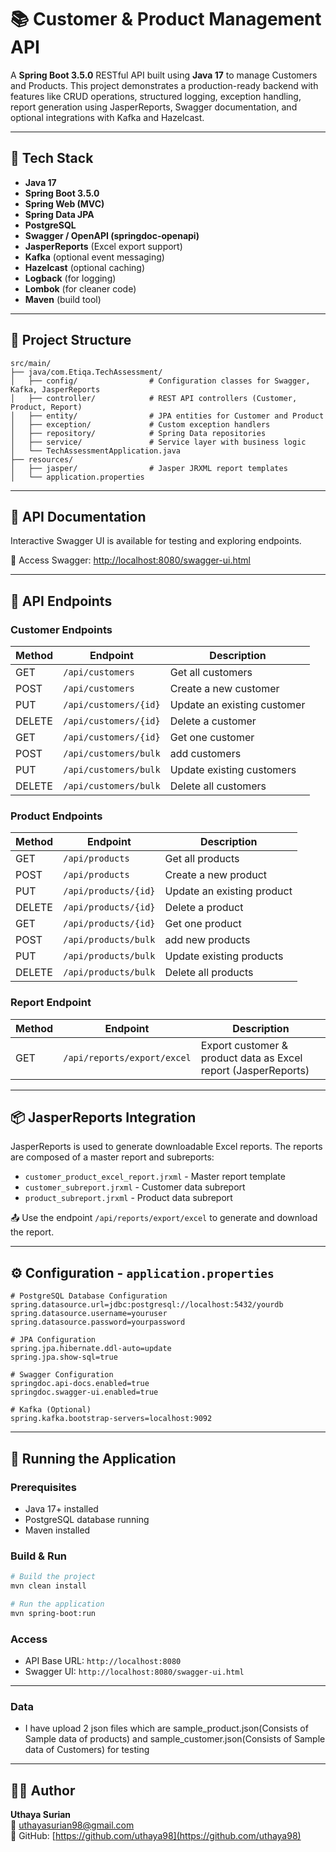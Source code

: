 # 📚 Customer & Product Management API

A **Spring Boot 3.5.0** RESTful API built using **Java 17** to manage Customers and Products. This project demonstrates a production-ready backend with features like CRUD operations, structured logging, exception handling, report generation using JasperReports, Swagger documentation, and optional integrations with Kafka and Hazelcast.

---

## 🚀 Tech Stack

- **Java 17**
- **Spring Boot 3.5.0**
- **Spring Web (MVC)**
- **Spring Data JPA**
- **PostgreSQL**
- **Swagger / OpenAPI (springdoc-openapi)**
- **JasperReports** (Excel export support)
- **Kafka** (optional event messaging)
- **Hazelcast** (optional caching)
- **Logback** (for logging)
- **Lombok** (for cleaner code)
- **Maven** (build tool)

---

## 📁 Project Structure

```
src/main/
├── java/com.Etiqa.TechAssessment/
│   ├── config/                # Configuration classes for Swagger, Kafka, JasperReports
│   ├── controller/            # REST API controllers (Customer, Product, Report)
│   ├── entity/                # JPA entities for Customer and Product
│   ├── exception/             # Custom exception handlers
│   ├── repository/            # Spring Data repositories
│   ├── service/               # Service layer with business logic
│   └── TechAssessmentApplication.java
├── resources/
│   ├── jasper/                # Jasper JRXML report templates
│   └── application.properties
```

---

## 🧪 API Documentation

Interactive Swagger UI is available for testing and exploring endpoints.

📍 Access Swagger: [http://localhost:8080/swagger-ui.html](http://localhost:8080/swagger-ui.html)

---

## 🔗 API Endpoints

### Customer Endpoints

| Method | Endpoint              | Description              |
|--------|-----------------------|--------------------------|
| GET    | `/api/customers`      | Get all customers        |
| POST   | `/api/customers`      | Create a new customer    |
| PUT    | `/api/customers/{id}` | Update an existing customer |
| DELETE | `/api/customers/{id}` | Delete a customer        |
| GET    | `/api/customers/{id}` | Get one customer         |
| POST   | `/api/customers/bulk` | add customers            |
| PUT    | `/api/customers/bulk` | Update existing customers|
| DELETE | `/api/customers/bulk` | Delete all customers     |


### Product Endpoints

| Method | Endpoint             | Description              |
|--------|----------------------|--------------------------|
| GET    | `/api/products`      | Get all products         |
| POST   | `/api/products`      | Create a new product     |
| PUT    | `/api/products/{id}` | Update an existing product |
| DELETE | `/api/products/{id}` | Delete a product         |
| GET    | `/api/products/{id}` | Get one product          |
| POST   | `/api/products/bulk` | add new products         |
| PUT    | `/api/products/bulk` | Update existing products |
| DELETE | `/api/products/bulk` | Delete all products      |

### Report Endpoint

| Method | Endpoint                     | Description                  |
|--------|------------------------------|------------------------------|
| GET    | `/api/reports/export/excel`  | Export customer & product data as Excel report (JasperReports) |

---

## 📦 JasperReports Integration

JasperReports is used to generate downloadable Excel reports. The reports are composed of a master report and subreports:

- `customer_product_excel_report.jrxml` - Master report template
- `customer_subreport.jrxml` - Customer data subreport
- `product_subreport.jrxml` - Product data subreport

📤 Use the endpoint `/api/reports/export/excel` to generate and download the report.

---

## ⚙️ Configuration - `application.properties`

```properties
# PostgreSQL Database Configuration
spring.datasource.url=jdbc:postgresql://localhost:5432/yourdb
spring.datasource.username=youruser
spring.datasource.password=yourpassword

# JPA Configuration
spring.jpa.hibernate.ddl-auto=update
spring.jpa.show-sql=true

# Swagger Configuration
springdoc.api-docs.enabled=true
springdoc.swagger-ui.enabled=true

# Kafka (Optional)
spring.kafka.bootstrap-servers=localhost:9092
```

---

## 🚀 Running the Application

### Prerequisites

- Java 17+ installed
- PostgreSQL database running
- Maven installed

### Build & Run

```bash
# Build the project
mvn clean install

# Run the application
mvn spring-boot:run
```

### Access

- API Base URL: `http://localhost:8080`
- Swagger UI: `http://localhost:8080/swagger-ui.html`


---

### Data

- I have upload 2 json files which are sample_product.json(Consists of Sample data of products) and sample_customer.json(Consists of Sample data of Customers) for testing

---
## 👨‍💻 Author

**Uthaya Surian**  
📧 uthayasurian98@gmail.com  
🔗 GitHub: [https://github.com/uthaya98](https://github.com/uthaya98)
